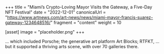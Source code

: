 +++
title = "Miami’s Crypto-Loving Mayor Visits the Gateway, a Five-Day NFT Festival"
date = "2022-12-01"
canonicalUrl = "https://www.artnews.com/art-news/news/miami-mayor-francis-suarez-gateway-1234648516/"
fragment = "content"
weight = 10

[asset]
    image = "placeholder.png"
+++

... which included Porsche; the generative art platform Art Blocks; RTFKT, 
... but it supported a thriving arts scene, with over 70 galleries there.
